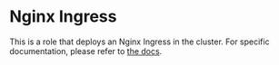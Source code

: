 # Nginx Ingress

This is a role that deploys an Nginx Ingress in the cluster.
For specific documentation, please refer to [the docs](https://kubernetes.github.io/ingress-nginx/).